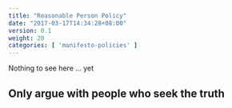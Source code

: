 ```yaml
---
title: "Reasonable Person Policy"
date: "2017-03-17T14:34:28+08:00"
version: 0.1
weight: 20
categories: [ 'manifesto-policies' ]
---
```


Nothing to see here ... yet


## Only argue with people who seek the truth
